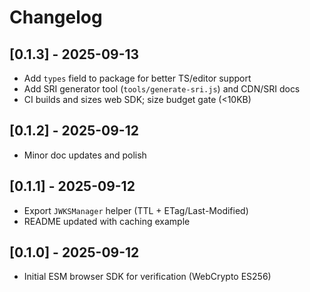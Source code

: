 # Changelog

## [0.1.3] - 2025-09-13
- Add `types` field to package for better TS/editor support
- Add SRI generator tool (`tools/generate-sri.js`) and CDN/SRI docs
- CI builds and sizes web SDK; size budget gate (<10KB)

## [0.1.2] - 2025-09-12
- Minor doc updates and polish

## [0.1.1] - 2025-09-12
- Export `JWKSManager` helper (TTL + ETag/Last-Modified)
- README updated with caching example

## [0.1.0] - 2025-09-12
- Initial ESM browser SDK for verification (WebCrypto ES256)

